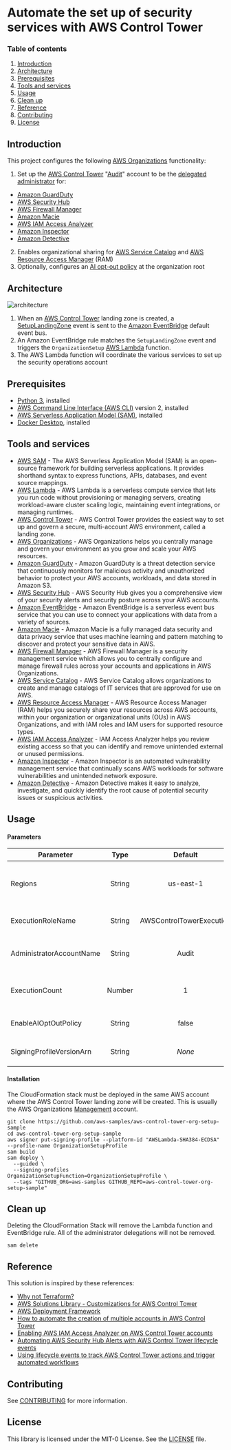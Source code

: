 # Automate the set up of security services with AWS Control Tower

### Table of contents

1. [Introduction](#introduction)
2. [Architecture](#architecture)
3. [Prerequisites](#prerequisites)
4. [Tools and services](#tools-and-services)
5. [Usage](#usage)
6. [Clean up](#clean-up)
7. [Reference](#reference)
8. [Contributing](#contributing)
9. [License](#license)

## Introduction

This project configures the following [AWS Organizations](https://aws.amazon.com/organizations/) functionality:

1. Set up the [AWS Control Tower](https://aws.amazon.com/controltower/) "[Audit](https://docs.aws.amazon.com/controltower/latest/userguide/how-control-tower-works.html#what-is-audit)" account to be the [delegated administrator](https://docs.aws.amazon.com/organizations/latest/userguide/orgs_integrate_services_list.html) for:

- [Amazon GuardDuty](https://aws.amazon.com/guardduty/)
- [AWS Security Hub](https://aws.amazon.com/securityhub/)
- [AWS Firewall Manager](https://aws.amazon.com/firewall-manager/)
- [Amazon Macie](https://aws.amazon.com/macie/)
- [AWS IAM Access Analyzer](https://aws.amazon.com/iam/features/analyze-access/)
- [Amazon Inspector](https://aws.amazon.com/inspector/)
- [Amazon Detective](https://aws.amazon.com/detective/)

2. Enables organizational sharing for [AWS Service Catalog](https://aws.amazon.com/servicecatalog/) and [AWS Resource Access Manager](https://aws.amazon.com/ram/) (RAM)
3. Optionally, configures an [AI opt-out policy](https://docs.aws.amazon.com/organizations/latest/userguide/orgs_manage_policies_ai-opt-out.html) at the organization root

## Architecture

![architecture](doc/architecture.png)

1. When an [AWS Control Tower](https://aws.amazon.com/controltower/) landing zone is created, a [SetupLandingZone](https://docs.aws.amazon.com/controltower/latest/userguide/lifecycle-events.html#setup-landing-zone) event is sent to the [Amazon EventBridge](https://aws.amazon.com/eventbridge/) default event bus.
2. An Amazon EventBridge rule matches the `SetupLandingZone` event and triggers the `OrganizationSetup` [AWS Lambda](https://aws.amazon.com/lambda/) function.
3. The AWS Lambda function will coordinate the various services to set up the security operations account

## Prerequisites

- [Python 3](https://www.python.org/downloads/), installed
- [AWS Command Line Interface (AWS CLI)](https://docs.aws.amazon.com/cli/latest/userguide/install-cliv2.html) version 2, installed
- [AWS Serverless Application Model (SAM)](https://docs.aws.amazon.com/serverless-application-model/latest/developerguide/serverless-getting-started.html), installed
- [Docker Desktop](https://www.docker.com/products/docker-desktop), installed

## Tools and services

- [AWS SAM](https://aws.amazon.com/serverless/sam/) - The AWS Serverless Application Model (SAM) is an open-source framework for building serverless applications. It provides shorthand syntax to express functions, APIs, databases, and event source mappings.
- [AWS Lambda](https://aws.amazon.com/lambda/) - AWS Lambda is a serverless compute service that lets you run code without provisioning or managing servers, creating workload-aware cluster scaling logic, maintaining event integrations, or managing runtimes.
- [AWS Control Tower](https://aws.amazon.com/controltower/) - AWS Control Tower provides the easiest way to set up and govern a secure, multi-account AWS environment, called a landing zone.
- [AWS Organizations](https://aws.amazon.com/organizations/) - AWS Organizations helps you centrally manage and govern your environment as you grow and scale your AWS resources.
- [Amazon GuardDuty](https://aws.amazon.com/guardduty/) - Amazon GuardDuty is a threat detection service that continuously monitors for malicious activity and unauthorized behavior to protect your AWS accounts, workloads, and data stored in Amazon S3.
- [AWS Security Hub](https://aws.amazon.com/securityhub/) - AWS Security Hub gives you a comprehensive view of your security alerts and security posture across your AWS accounts.
- [Amazon EventBridge](https://aws.amazon.com/eventbridge/) - Amazon EventBridge is a serverless event bus service that you can use to connect your applications with data from a variety of sources.
- [Amazon Macie](https://aws.amazon.com/macie/) - Amazon Macie is a fully managed data security and data privacy service that uses machine learning and pattern matching to discover and protect your sensitive data in AWS.
- [AWS Firewall Manager](https://aws.amazon.com/firewall-manager/) - AWS Firewall Manager is a security management service which allows you to centrally configure and manage firewall rules across your accounts and applications in AWS Organizations.
- [AWS Service Catalog](https://aws.amazon.com/servicecatalog/) - AWS Service Catalog allows organizations to create and manage catalogs of IT services that are approved for use on AWS.
- [AWS Resource Access Manager](https://aws.amazon.com/ram/) - AWS Resource Access Manager (RAM) helps you securely share your resources across AWS accounts, within your organization or organizational units (OUs) in AWS Organizations, and with IAM roles and IAM users for supported resource types.
- [AWS IAM Access Analyzer](https://aws.amazon.com/iam/features/analyze-access/) - IAM Access Analyzer helps you review existing access so that you can identify and remove unintended external or unused permissions.
- [Amazon Inspector](https://aws.amazon.com/inspector/) - Amazon Inspector is an automated vulnerability management service that continually scans AWS workloads for software vulnerabilities and unintended network exposure.
- [Amazon Detective](https://aws.amazon.com/detective/) - Amazon Detective makes it easy to analyze, investigate, and quickly identify the root cause of potential security issues or suspicious activities.

## Usage

#### Parameters

| Parameter                |  Type  |         Default          | Description                                                                                                                                     |
| ------------------------ | :----: | :----------------------: | ----------------------------------------------------------------------------------------------------------------------------------------------- |
| Regions                  | String |        us-east-1         | Comma-delimited list of regions to enable for GuardDuty and Security Hub                                                                        |
| ExecutionRoleName        | String | AWSControlTowerExecution | IAM execution role in each new account                                                                                                          |
| AdministratorAccountName | String |          Audit           | Name of the AWS account to use for security operations                                                                                          |
| ExecutionCount           | Number |            1             | Increment value to re-execute OrganizationSetup Lambda function                                                                                 |
| EnableAIOptOutPolicy     | String |          false           | Optionally [opt-out](https://docs.aws.amazon.com/organizations/latest/userguide/orgs_manage_policies_ai-opt-out.html) of AI-service improvement |
| SigningProfileVersionArn | String |          _None_          | Code Signing Profile Version ARN                                                                                                                |

#### Installation

The CloudFormation stack must be deployed in the same AWS account where the AWS Control Tower landing zone will be created. This is usually the AWS Organizations [Management](https://docs.aws.amazon.com/organizations/latest/userguide/orgs_getting-started_concepts.html#account) account.

```
git clone https://github.com/aws-samples/aws-control-tower-org-setup-sample
cd aws-control-tower-org-setup-sample
aws signer put-signing-profile --platform-id "AWSLambda-SHA384-ECDSA" --profile-name OrganizationSetupProfile
sam build
sam deploy \
  --guided \
  --signing-profiles OrganizationSetupFunction=OrganizationSetupProfile \
  --tags "GITHUB_ORG=aws-samples GITHUB_REPO=aws-control-tower-org-setup-sample"
```

## Clean up

Deleting the CloudFormation Stack will remove the Lambda function and EventBridge rule. All of the administrator delegations will not be removed.

```
sam delete
```

## Reference

This solution is inspired by these references:

- [Why not Terraform?](https://www.linkedin.com/pulse/why-terraform-justin-plock/)
- [AWS Solutions Library - Customizations for AWS Control Tower](https://aws.amazon.com/solutions/implementations/customizations-for-aws-control-tower/)
- [AWS Deployment Framework](https://github.com/awslabs/aws-deployment-framework)
- [How to automate the creation of multiple accounts in AWS Control Tower](https://aws.amazon.com/blogs/mt/how-to-automate-the-creation-of-multiple-accounts-in-aws-control-tower/)
- [Enabling AWS IAM Access Analyzer on AWS Control Tower accounts](https://aws.amazon.com/blogs/mt/enabling-aws-identity-and-access-analyzer-on-aws-control-tower-accounts/)
- [Automating AWS Security Hub Alerts with AWS Control Tower lifecycle events](https://aws.amazon.com/blogs/mt/automating-aws-security-hub-alerts-with-aws-control-tower-lifecycle-events/)
- [Using lifecycle events to track AWS Control Tower actions and trigger automated workflows](https://aws.amazon.com/blogs/mt/using-lifecycle-events-to-track-aws-control-tower-actions-and-trigger-automated-workflows/)

## Contributing

See [CONTRIBUTING](CONTRIBUTING.md#security-issue-notifications) for more information.

## License

This library is licensed under the MIT-0 License. See the [LICENSE](LICENSE) file.
